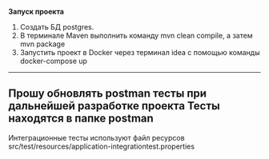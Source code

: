 **Запуск проекта**
1. Создать БД postgres.
2. В терминале Maven выполнить команду mvn clean compile, а затем mvn package
3. Запустить проект в Docker через терминал idea с помощью команды docker-compose up
---
**Прошу обновлять postman тесты при дальнейшей разработке проекта**
Тесты находятся в папке postman
---
Интеграционные тесты используют файл ресурсов src/test/resources/application-integrationtest.properties